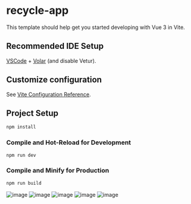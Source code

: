 # recycle-app

This template should help get you started developing with Vue 3 in Vite.

## Recommended IDE Setup

[VSCode](https://code.visualstudio.com/) + [Volar](https://marketplace.visualstudio.com/items?itemName=Vue.volar) (and disable Vetur).

## Customize configuration

See [Vite Configuration Reference](https://vite.dev/config/).

## Project Setup

```sh
npm install
```

### Compile and Hot-Reload for Development

```sh
npm run dev
```

### Compile and Minify for Production

```sh
npm run build
```
![image](https://github.com/user-attachments/assets/884f52c8-f938-4c20-be03-d0c89b7d29ea)
![image](https://github.com/user-attachments/assets/fbefe817-7999-4c7c-b892-c16a01349c76)
![image](https://github.com/user-attachments/assets/e5400e6d-f436-4d36-bf04-51d85c4fa024)
![image](https://github.com/user-attachments/assets/a667d541-928f-4513-ae31-cd4d65092965)
![image](https://github.com/user-attachments/assets/e34b5cf7-ce17-4e77-9bb2-6d2d13a60b0c)




